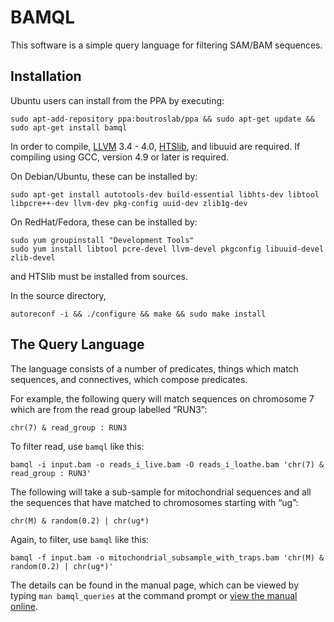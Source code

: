 # BAMQL

This software is a simple query language for filtering SAM/BAM sequences.

## Installation

Ubuntu users can install from the PPA by executing:

    sudo apt-add-repository ppa:boutroslab/ppa && sudo apt-get update && sudo apt-get install bamql

In order to compile, [LLVM](http://llvm.org/) 3.4 - 4.0, [HTSlib](https://github.com/samtools/htslib/), and libuuid are required. If compiling using GCC, version 4.9 or later is required.

On Debian/Ubuntu, these can be installed by:

    sudo apt-get install autotools-dev build-essential libhts-dev libtool libpcre++-dev llvm-dev pkg-config uuid-dev zlib1g-dev

On RedHat/Fedora, these can be installed by:

    sudo yum groupinstall "Development Tools"
    sudo yum install libtool pcre-devel llvm-devel pkgconfig libuuid-devel zlib-devel

and HTSlib must be installed from sources.

In the source directory,

    autoreconf -i && ./configure && make && sudo make install

## The Query Language

The language consists of a number of predicates, things which match sequences, and connectives, which compose predicates.

For example, the following query will match sequences on chromosome 7 which are from the read group labelled “RUN3”:

    chr(7) & read_group : RUN3

To filter read, use `bamql` like this:

    bamql -i input.bam -o reads_i_live.bam -O reads_i_loathe.bam 'chr(7) & read_group : RUN3'

The following will take a sub-sample for mitochondrial sequences and all the sequences that have matched to chromosomes starting with “ug”:

    chr(M) & random(0.2) | chr(ug*)

Again, to filter, use `bamql` like this:

    bamql -f input.bam -o mitochondrial_subsample_with_traps.bam 'chr(M) & random(0.2) | chr(ug*)'

The details can be found in the manual page, which can be viewed by typing `man bamql_queries` at the command prompt or [view the manual online](http://artefacts.masella.name/bamql_queries.html).
